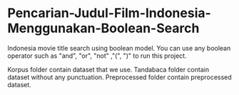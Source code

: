 # Pencarian-Judul-Film-Indonesia-Menggunakan-Boolean-Search


Indonesia movie title search using boolean model.
You can use any boolean operator such as "and", "or", "not" ,"(", ")" to run this project.

Korpus folder contain dataset that we use.
Tandabaca folder contain dataset without any punctuation.
Preprocessed folder contain preprocessed dataset.
